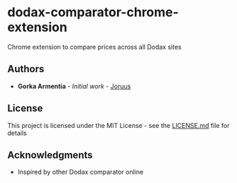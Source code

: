 # dodax-comparator-chrome-extension
Chrome extension to compare prices across all Dodax sites

## Authors

* **Gorka Armentia** - *Initial work* - [Joruus](https://github.com/Joruus)

## License

This project is licensed under the MIT License - see the [LICENSE.md](LICENSE.md) file for details

## Acknowledgments

* Inspired by other Dodax comparator online
